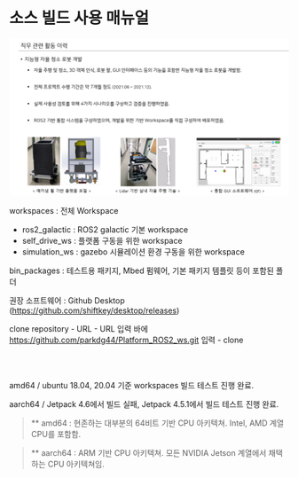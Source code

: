 소스 빌드 사용 매뉴얼
=================

![그림1](/pictures/1.png)

workspaces : 전체 Workspace

- ros2_galactic : ROS2 galactic 기본 workspace
- self_drive_ws : 플랫폼 구동을 위한 workspace
- simulation_ws : gazebo 시뮬레이션 환경 구동을 위한 workspace

bin_packages : 테스트용 패키지, Mbed 펌웨어, 기본 패키지 템플릿 등이 포함된 폴더

권장 소프트웨어 : Github Desktop (https://github.com/shiftkey/desktop/releases)

clone repository - URL - URL 입력 바에 https://github.com/parkdg44/Platform_ROS2_ws.git 입력 - clone

<br/><br/>

amd64 / ubuntu 18.04, 20.04   기준 workspaces 빌드 테스트 진행 완료.

aarch64 / Jetpack 4.6에서 빌드 실패, Jetpack 4.5.1에서 빌드 테스트 진행 완료.

>   ** amd64 : 현존하는 대부분의 64비트 기반 CPU 아키텍쳐. Intel, AMD 계열 CPU를 포함함.

>   ** aarch64 : ARM 기반 CPU 아키텍쳐. 모든 NVIDIA Jetson 계열에서 채택하는 CPU 아키텍쳐임.

